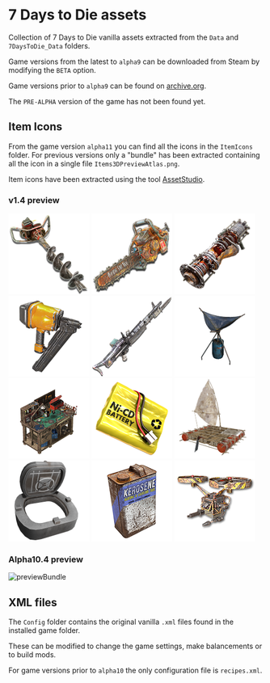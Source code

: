 # 7 Days to Die assets

Collection of 7 Days to Die vanilla assets extracted from the `Data` and `7DaysToDie_Data` folders.

Game versions from the latest to `alpha9` can be downloaded from Steam by modifying the `BETA` option.

Game versions prior to `alpha9` can be found on [archive.org](https://archive.org/search.php?query=7+Days+To+Die+Alpha+Game+%28Spiel%29&sort=titleSorter).

The `PRE-ALPHA` version of the game has not been found yet.

## Item Icons

From the game version `alpha11` you can find all the icons in the `ItemIcons` folder. For previous versions only a "bundle" has been extracted containing all the icon in a single file `Items3DPreviewAtlas.png`.

Item icons have been extracted using the tool [AssetStudio](https://github.com/Perfare/AssetStudio).

### v1.4 preview

![icon1](v1.4/ItemIcons/meleeToolPickT3Auger.png)
![icon2](v1.4/ItemIcons/meleeToolAxeT3Chainsaw.png)
![icon3](v1.4/ItemIcons/gunExplosivesT3RocketLauncher.png)
![icon4](v1.4/ItemIcons/meleeToolRepairT3Nailgun.png)
![icon5](v1.4/ItemIcons/gunMGT3M60.png)
![icon6](v1.4/ItemIcons/cntDewCollector.png)
![icon7](v1.4/ItemIcons/workbench.png)
![icon8](v1.4/ItemIcons/modGunMeleeNiCdBattery.png)
![icon9](v1.4/ItemIcons/vehicleRaft.png)
![icon10](v1.4/ItemIcons/vaultHatch01.png)
![icon11](v1.4/ItemIcons/modGunMeleeFlammableOil.png)
![icon12](v1.4/ItemIcons/gunBotT3JunkDrone.png)

### Alpha10.4 preview

![previewBundle](./alpha10/ItemIconsAssets/Items3DPreviewAtlas.png)

## XML files

The `Config` folder contains the original vanilla `.xml` files found in the installed game folder.

These can be modified to change the game settings, make balancements or to build mods.

For game versions prior to `alpha10` the only configuration file is `recipes.xml`.
